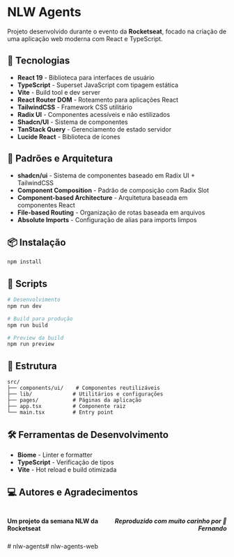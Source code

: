 # NLW Agents

Projeto desenvolvido durante o evento da **Rocketseat**, focado na criação de uma aplicação web moderna com React e TypeScript.

## 🚀 Tecnologias

- **React 19** - Biblioteca para interfaces de usuário
- **TypeScript** - Superset JavaScript com tipagem estática
- **Vite** - Build tool e dev server
- **React Router DOM** - Roteamento para aplicações React
- **TailwindCSS** - Framework CSS utilitário
- **Radix UI** - Componentes acessíveis e não estilizados
- **Shadcn/UI** - Sistema de componentes
- **TanStack Query** - Gerenciamento de estado servidor
- **Lucide React** - Biblioteca de ícones

## 🎨 Padrões e Arquitetura

- **shadcn/ui** - Sistema de componentes baseado em Radix UI + TailwindCSS
- **Component Composition** - Padrão de composição com Radix Slot
- **Component-based Architecture** - Arquitetura baseada em componentes React
- **File-based Routing** - Organização de rotas baseada em arquivos
- **Absolute Imports** - Configuração de alias para imports limpos

## 📦 Instalação

```bash
npm install
```

## 🔧 Scripts

```bash
# Desenvolvimento
npm run dev

# Build para produção
npm run build

# Preview da build
npm run preview
```

## 📁 Estrutura

```
src/
├── components/ui/    # Componentes reutilizáveis
├── lib/             # Utilitários e configurações
├── pages/           # Páginas da aplicação
├── app.tsx          # Componente raiz
└── main.tsx         # Entry point
```

## 🛠️ Ferramentas de Desenvolvimento

- **Biome** - Linter e formatter
- **TypeScript** - Verificação de tipos
- **Vite** - Hot reload e build otimizada

## 💻 Autores e Agradecimentos

<div style="display:flex; justify-content: space-around">
<h4 align="left">Um projeto da semana NLW da Rocketseat</h4>
<h5 align="right">Reproduzido com muito carinho por 🦅 Fernando</h5>
</div>
# nlw-agents# nlw-agents-web

